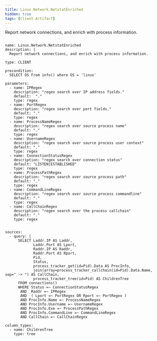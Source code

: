 ```yaml
---
title: Linux.Network.NetstatEnriched
hidden: true
tags: [Client Artifact]
---
```


Report network connections, and enrich with process information.


<pre><code class="language-yaml">
name: Linux.Network.NetstatEnriched
description: |
  Report network connections, and enrich with process information.

type: CLIENT

precondition:
  SELECT OS From info() where OS = 'linux'

parameters:
  - name: IPRegex
    description: "regex search over IP address fields."
    default:  "."
    type: regex
  - name: PortRegex
    description: "regex search over port fields."
    default: "."
    type: regex
  - name: ProcessNameRegex
    description: "regex search over source process name"
    default: "."
    type: regex
  - name: UsernameRegex
    description: "regex search over source process user context"
    default: "."
    type: regex
  - name: ConnectionStatusRegex
    description: "regex search over connection status"
    default: "LISTEN|ESTABLISHED"
    type: regex
  - name: ProcessPathRegex
    description: "regex search over source process path"
    default: "."
    type: regex
  - name: CommandLineRegex
    description: "regex search over source process commandline"
    default: "."
    type: regex
  - name: CallChainRegex
    description: "regex search over the process callchain"
    default: "."
    type: regex


sources:
  - query: |
      SELECT Laddr.IP AS Laddr,
             Laddr.Port AS Lport,
             Raddr.IP AS Raddr,
             Raddr.Port AS Rport,
             Pid,
             Status,
             process_tracker_get(id=Pid).Data AS ProcInfo,
             join(array=process_tracker_callchain(id=Pid).Data.Name, sep=" -> ") AS CallChain,
             process_tracker_tree(id=Pid) AS ChildrenTree
      FROM connections()
      WHERE Status =~ ConnectionStatusRegex
       AND  Raddr =~ IPRegex
       AND  ( Lport =~ PortRegex OR Rport =~ PortRegex )
       AND ProcInfo.Name =~ ProcessNameRegex
       AND ProcInfo.Username =~ UsernameRegex
       AND ProcInfo.Exe =~ ProcessPathRegex
       AND ProcInfo.CommandLine =~ CommandLineRegex
       AND CallChain =~ CallChainRegex

column_types:
  - name: ChildrenTree
    type: tree

</code></pre>


